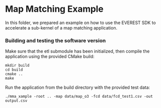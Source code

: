 Map Matching Example
=================================

In this folder, we prepared an example on how to use the EVEREST SDK to accelerate a sub-kernel of a map matching application.

### Building and testing the software version

Make sure that the etl submodule has been initialized, then compile the application using the provided CMake build:

```
mkdir build
cd build
cmake ..
make
```

Run the application from the build directory with the provided test data:

```
./mma_xample -root .. -map data/map_o3 -fcd data/fcd_test1.csv -out output.csv
```
